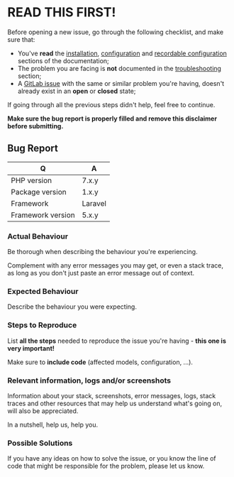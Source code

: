 # READ THIS FIRST!
Before opening a new issue, go through the following checklist, and make sure that:
- You've **read** the [installation](../../docs/installation.md), [configuration](../../docs/configuration.md) and [recordable configuration](../../docs/recordable-configuration.md) sections of the documentation;
- The problem you are facing is **not** documented in the [troubleshooting](../../docs/troubleshooting.md) section;
- A [GitLab issue](https://gitlab.com/altek/accountant/issues) with the same or similar problem you're having, doesn't already exist in an **open** or **closed** state;

If going through all the previous steps didn't help, feel free to continue.

**Make sure the bug report is properly filled and remove this disclaimer before submitting.**

## Bug Report
| Q                 | A
| ----------------- | ---
| PHP version       | 7.x.y
| Package version   | 1.x.y
| Framework         | Laravel|Lumen
| Framework version | 5.x.y

### Actual Behaviour
Be thorough when describing the behaviour you're experiencing.

Complement with any error messages you may get, or even a stack trace, as long as you don't just paste an error message out of context.


### Expected Behaviour
Describe the behaviour you were expecting.


### Steps to Reproduce
List **all the steps** needed to reproduce the issue you're having - **this one is very important!**

Make sure to **include code** (affected models, configuration, ...).


### Relevant information, logs and/or screenshots
Information about your stack, screenshots, error messages, logs, stack traces and other resources that may help us understand what's going on, will also be appreciated.

In a nutshell, help us, help you.


### Possible Solutions
If you have any ideas on how to solve the issue, or you know the line of code that might be responsible for the problem, please let us know.
